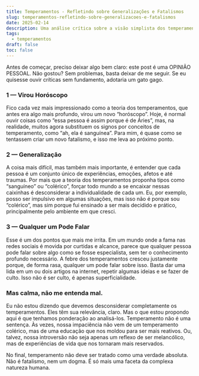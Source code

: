 ```yaml
---
title: Temperamentos - Refletindo sobre Generalizações e Fatalismos
slug: temperamentos-refletindo-sobre-generalizacoes-e-fatalismos
date: 2025-02-14
description: Uma análise crítica sobre a visão simplista dos temperamentos e suas implicações na compreensão humana.
tags:
  - temperamentos
draft: false
toc: false
---
```


Antes de começar, preciso deixar algo bem claro: este post é uma OPINIÃO PESSOAL. Não gostou? Sem problemas, basta deixar de me seguir. Se eu quisesse ouvir críticas sem fundamento, adotaria um gato gago.

### 1 — Virou Horóscopo

Fico cada vez mais impressionado como a teoria dos temperamentos, que antes era algo mais profundo, virou um novo “horóscopo”. Hoje, é normal ouvir coisas como “essa pessoa é assim porque é de Áries”, mas, na realidade, muitos agora substituem os signos por conceitos de temperamento, como “ah, ela é sanguínea”. Para mim, é quase como se tentassem criar um novo fatalismo, e isso me leva ao próximo ponto.

### 2 — Generalização

A coisa mais difícil, mas também mais importante, é entender que cada pessoa é um conjunto único de experiências, emoções, afetos e até traumas. Por mais que a teoria dos temperamentos proponha tipos como “sanguíneo” ou “colérico”, forçar todo mundo a se encaixar nessas caixinhas é desconsiderar a individualidade de cada um. Eu, por exemplo, posso ser impulsivo em algumas situações, mas isso não é porque sou “colérico”, mas sim porque fui ensinado a ser mais decidido e prático, principalmente pelo ambiente em que cresci.

### 3 — Qualquer um Pode Falar

Esse é um dos pontos que mais me irrita. Em um mundo onde a fama nas redes sociais é movida por curtidas e alcance, parece que qualquer pessoa pode falar sobre algo como se fosse especialista, sem ter o conhecimento profundo necessário. A febre dos temperamentos cresceu justamente porque, de forma rasa, qualquer um pode falar sobre isso. Basta dar uma lida em um ou dois artigos na internet, repetir algumas ideias e se fazer de culto. Isso não é ser culto, é apenas superficialidade.

### Mas calma, não me entenda mal.

Eu não estou dizendo que devemos desconsiderar completamente os temperamentos. Eles têm sua relevância, claro. Mas o que estou propondo aqui é que tenhamos ponderação ao analisá-los. Temperamento não é uma sentença. Às vezes, nossa impaciência não vem de um temperamento colérico, mas de uma educação que nos moldou para ser mais reativos. Ou, talvez, nossa introversão não seja apenas um reflexo de ser melancólico, mas de experiências de vida que nos tornaram mais reservados.

No final, temperamento não deve ser tratado como uma verdade absoluta. Não é fatalismo, nem um dogma. É só mais uma faceta da complexa natureza humana.